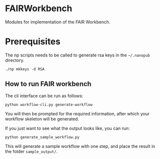 # FAIRWorkbench
Modules for implementation of the FAIR Workbench.

# Prerequisites
The np scripts needs to be called to generate rsa keys in the `~/.nanopub` directory.

```shell script
./np mkkeys -d RSA
```


## How to run FAIR workbench
The cli interface can be run as follows:

```python workflow-cli.py generate-workflow```

You will then be prompted for the required information, after which your workflow skeleton will be generated.

If you just want to see what the output looks like, you can run:

```python generate_sample_workflow.py```

This will generate a sample workflow with one step, and place the result in the folder `sample_output/`.
